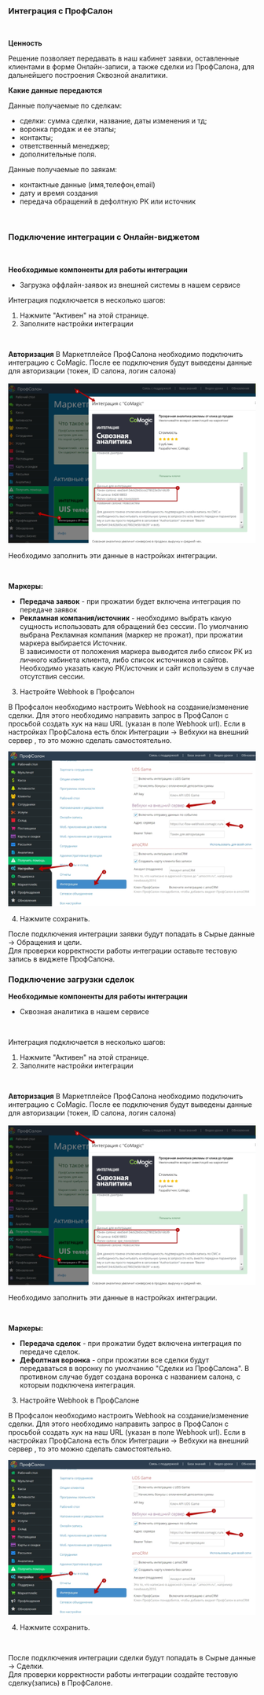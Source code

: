 ### Интеграция с ПрофСалон
<br>

 **Ценность**   
 
Решение позволяет передавать в наш кабинет заявки, оставленные клиентами в форме Онлайн-записи, а также сделки из ПрофСалона, для дальнейшего построения Сквозной аналитики.
<br>

**Какие данные передаются**  

Данные получаемые по сделкам:  
- сделки: сумма сделки, название, даты изменения и тд; 
- воронка продаж и ее этапы;
- контакты;
- ответственный менеджер;
- дополнительные поля.  

Данные получаемые по заякам:  

- контактные данные (имя,телефон,email)  
- дату и время создания  
- передача обращений в дефолтную РК или источник

<br>

### Подключение интеграции с Онлайн-виджетом
<br> 

**Необходимые компоненты для работы интеграции**  
- Загрузка оффлайн-заявок из внешней системы в нашем сервисе

Интеграция подключается в несколько шагов:

1. Нажмите "Активен" на этой странице.
2. Заполните настройки интеграции  
<br>

**Авторизация**
В Маркетплейсе ПрофСалона необходимо подключить интеграцию с CoMagic. После ее подключения будут выведены данные для авторизации (токен, ID салона, логин салона)

![image](profsalon_cred.jpg)

Необходимо заполнить эти данные в настройках интеграции.

<br>

**Маркеры:** 
- **Передача заявок** - при прожатии будет включена интеграция по передаче заявок
- **Рекламная компания/источник** - необходимо выбрать какую сущность использовать для обращений без сессии. По умолчанию выбрана Рекламная компания (маркер не прожат), при прожатии маркера выбирается Источник.  
В зависимости от положения маркера выводится либо список РК из личного кабинета клиента, либо список источников и сайтов. Необходимо указать какую РК/источник и сайт используем в случае отсутствия сессии.  

3.  Настройте Webhook в Профсалон

В Профсалон необходимо настроить Webhook на создание/изменение сделки. Для этого необходимо направить запрос  в ПрофСалон с просьбой создать хук на наш URL (указан в поле Webhook url).
Если в настройках ПрофСалона есть блок Интеграции → Вебхуки на внешний сервер , то это можно сделать самостоятельно.

![image](profsalon_hook.jpg)

4. Нажмите сохранить.

После подключения интеграции заявки будут попадать в  Сырые данные -> Обращения и цели.  
Для проверки корректности работы интеграции оставьте тестовую запись в виджете ПрофСалона.


  ### Подключение загрузки сделок  

**Необходимые компоненты для работы интеграции**  
- Сквозная аналитика в нашем сервисе
<br>

Интеграция подключается в несколько шагов:   
  
1. Нажмите "Активен" на этой странице.
2. Заполните настройки интеграции  
<br>

**Авторизация**
В Маркетплейсе ПрофСалона необходимо подключить интеграцию с CoMagic. После ее подключения будут выведены данные для авторизации (токен, ID салона, логин салона)

![image](profsalon_cred.jpg)

Необходимо заполнить эти данные в настройках интеграции.

<br>


**Маркеры:** 
- **Передача сделок** - при прожатии будет включена интеграция по передаче сделок.
- **Дефолтная воронка** - опри прожатии все сделки будут передаваться в воронку по умолчанию "Сделки из ПрофСалона". В противном случае будет создана воронка с названием салона, с которым подключена интеграция.

3. Настройте Webhook в ПрофСалоне  

В Профсалон необходимо настроить Webhook на создание/изменение сделки. Для этого необходимо направить запрос  в ПрофСалон с просьбой создать хук на наш URL (указан в поле Webhook url).
Если в настройках ПрофСалона есть блок Интеграции → Вебхуки на внешний сервер , то это можно сделать самостоятельно.

![image](profsalon_hook.jpg)

4. Нажмите сохранить.
<br>

После подключения интеграции сделки будут попадать в  Сырые данные -> Сделки.  
Для проверки корректности работы интеграции создайте тестовую сделку(запись) в ПрофСалоне.
